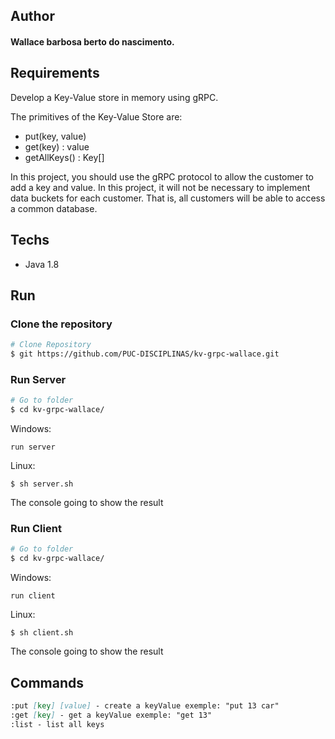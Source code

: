 ## Author

#### Wallace barbosa berto do nascimento.

## Requirements

Develop a Key-Value store in memory using gRPC.

The primitives of the Key-Value Store are:

- put(key, value)
- get(key) : value
- getAllKeys() : Key[]

In this project, you should use the gRPC protocol to allow the customer to add a key and value. In this project, it will not be necessary to implement data buckets for each customer. That is, all customers will be able to access a common database.

## Techs

- Java 1.8

## Run

### Clone the repository

```bash
# Clone Repository
$ git https://github.com/PUC-DISCIPLINAS/kv-grpc-wallace.git
```

### Run Server

```bash
# Go to folder
$ cd kv-grpc-wallace/
```

Windows:

`run server`

Linux:

`$ sh server.sh`

The console going to show the result

### Run Client

```bash
# Go to folder
$ cd kv-grpc-wallace/
```

Windows:

`run client`

Linux:

`$ sh client.sh`

The console going to show the result

## Commands

```Markdown
:put [key] [value] - create a keyValue exemple: "put 13 car"
:get [key] - get a keyValue exemple: "get 13"
:list - list all keys
```
